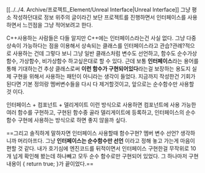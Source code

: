 [[../../4. Archive/프로젝트_Element/Unreal Interface|Unreal Interface]]
그냥 평소 작성하던대로 정보 위주의 글이라긴 보단 프로젝트를 진행하면서 인터페이스를 사용하면서 느낀점을 그냥 적어보려고 한다.


C++사용하는 사람들은 다들 알지만 C++에는 인터페이스라는건 사실 없다. 그냥 다중 상속이 가능하다는 점을 이용해서 상속되는 클래스를 인터페이스라고 관습?관례?적으로 사용하는 건데 그렇다 보니 그냥 일반 클래스처럼 변수도 선언하고, 함수도 순수가상함수, 가상함수, 비가상함수 하고싶은대로 할 수 있다. 근데 보통 **인터페이스**라는 용어를 통해 기대하는건 추상 클래스로써 **이런 함수가 구현되어있다**라는걸 보장하는 용도지 실제 구현을 위해서 사용하는 패턴이 아니라는 생각이 들었다. 지금까지 작성한건 기회가 된다면 기본 정의랑 멤버변수들을 다시 다 제거할것이고, 앞으로는 순수함수만 사용할 것 이다.

인터페이스 + 컴포넌트 + 델리게이트 이런 방식으로 사용하면 컴포넌트에 사용 가능한 여러 함수를 구현하고, 구현된 함수중 골라 델리게이트에 등록하고, 인터페이스의 순수함수 구현에 사용하는 방식으로 하면 좋지 않을까 싶다.

==그리고 솔직하게 말하자면 인터페이스 사용할때 함수구현? 멤버 변수 선언? 생각하니까 머리아프다. 그냥 **인터페이스는 순수함수만 선언** 이라고 정해 놓고 가는게 마음이 편할 것 같다. 내가 호기심에  엔진코드를 뒤적이면서 인터페이스 구현한걸 무작위로 10개 넘게 확인해 봤는데 하나빼고 모두 순수 함수로만 구현되어 있었다. 그 하나마저 구현내용이 { return true; }가 끝이었다.==